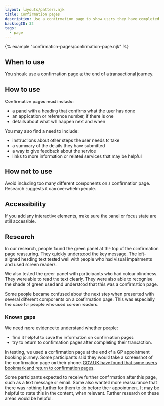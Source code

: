 ```yaml
---
layout: layouts/pattern.njk
title: Confirmation pages
description: Use a confirmation page to show users they have completed a task. 
backlogID: 32
tags:
  - page
---
```


{% example "confirmation-pages/confirmation-page.njk" %}

## When to use

You should use a confirmation page at the end of a transactional journey.

## How to use

Confirmation pages must include:

- a [panel](/components/panel) with a heading that confirms what the user has done
- an application or reference number, if there is one
- details about what will happen next and when

You may also find a need to include:

- instructions about other steps the user needs to take
- a summary of the details they have submitted
- a way to give feedback about the service
- links to more information or related services that may be helpful

## How not to use

Avoid including too many different components on a confirmation page. Research suggests it can overwhelm people.

## Accessibility

If you add any interactive elements, make sure the panel or focus state are still accessible.

## Research

In our research, people found the green panel at the top of the confirmation page reassuring. They quickly understood the key message. The left-aligned heading text tested well with people who had visual impairments and used screen readers.

We also tested the green panel with participants who had colour blindness. They were able to read the text clearly. They were also able to recognise the shade of green used and understood that this was a confirmation page.

Some people became confused about the next step when presented with several different components on a confirmation page. This was especially the case for people who used screen readers.

### Known gaps

We need more evidence to understand whether people:

- find it helpful to save the information on confirmation pages
- try to return to confirmation pages after completing their transaction.

In testing, we used a confirmation page at the end of a GP appointment booking journey. Some participants said they would take a screenshot of the confirmation page on their phone. [GOV.UK have found that some users bookmark and return to confirmation pages](https://designnotes.blog.gov.uk/2015/12/10/do-users-return-to-your-service-after-finishing/).

Some participants expected to receive further confirmation after this page, such as a text message or email. Some also wanted more reassurance that there was nothing further for them to do before their appointment. It may be helpful to state this in the content, when relevant. Further research on these areas would be helpful.

